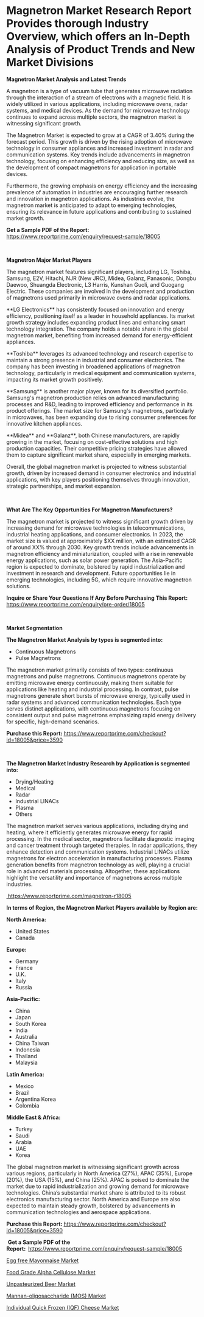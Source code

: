 <p><h1>Magnetron Market Research Report Provides thorough Industry Overview, which offers an In-Depth Analysis of Product Trends and New Market Divisions</h1></p><p><strong>Magnetron Market Analysis and Latest Trends</strong></p>
<p><p>A magnetron is a type of vacuum tube that generates microwave radiation through the interaction of a stream of electrons with a magnetic field. It is widely utilized in various applications, including microwave ovens, radar systems, and medical devices. As the demand for microwave technology continues to expand across multiple sectors, the magnetron market is witnessing significant growth.</p><p>The Magnetron Market is expected to grow at a CAGR of 3.40% during the forecast period. This growth is driven by the rising adoption of microwave technology in consumer appliances and increased investment in radar and communication systems. Key trends include advancements in magnetron technology, focusing on enhancing efficiency and reducing size, as well as the development of compact magnetrons for application in portable devices.</p><p>Furthermore, the growing emphasis on energy efficiency and the increasing prevalence of automation in industries are encouraging further research and innovation in magnetron applications. As industries evolve, the magnetron market is anticipated to adapt to emerging technologies, ensuring its relevance in future applications and contributing to sustained market growth.</p></p>
<p><strong>Get a Sample PDF of the Report:&nbsp;</strong> <a href="https://www.reportprime.com/enquiry/request-sample/18005?utm_campaign=3047&utm_medium=2&utm_source=Github&utm_content=ia&utm_term=18032025&utm_id=magnetron">https://www.reportprime.com/enquiry/request-sample/18005</a></p>
<p>&nbsp;</p>
<p><strong>Magnetron Major Market Players</strong></p>
<p><p>The magnetron market features significant players, including LG, Toshiba, Samsung, E2V, Hitachi, NJR (New JRC), Midea, Galanz, Panasonic, Dongbu Daewoo, Shuangda Electronic, L3 Harris, Kunshan Guoli, and Guogang Electric. These companies are involved in the development and production of magnetrons used primarily in microwave ovens and radar applications.</p><p>**LG Electronics** has consistently focused on innovation and energy efficiency, positioning itself as a leader in household appliances. Its market growth strategy includes expanding product lines and enhancing smart technology integration. The company holds a notable share in the global magnetron market, benefiting from increased demand for energy-efficient appliances.</p><p>**Toshiba** leverages its advanced technology and research expertise to maintain a strong presence in industrial and consumer electronics. The company has been investing in broadened applications of magnetron technology, particularly in medical equipment and communication systems, impacting its market growth positively.</p><p>**Samsung** is another major player, known for its diversified portfolio. Samsung's magnetron production relies on advanced manufacturing processes and R&D, leading to improved efficiency and performance in its product offerings. The market size for Samsung's magnetrons, particularly in microwaves, has been expanding due to rising consumer preferences for innovative kitchen appliances.</p><p>**Midea** and **Galanz**, both Chinese manufacturers, are rapidly growing in the market, focusing on cost-effective solutions and high production capacities. Their competitive pricing strategies have allowed them to capture significant market share, especially in emerging markets.</p><p>Overall, the global magnetron market is projected to witness substantial growth, driven by increased demand in consumer electronics and industrial applications, with key players positioning themselves through innovation, strategic partnerships, and market expansion.</p></p>
<p>&nbsp;</p>
<p><strong>What Are The Key Opportunities For Magnetron Manufacturers?</strong></p>
<p><p>The magnetron market is projected to witness significant growth driven by increasing demand for microwave technologies in telecommunications, industrial heating applications, and consumer electronics. In 2023, the market size is valued at approximately $XX million, with an estimated CAGR of around XX% through 2030. Key growth trends include advancements in magnetron efficiency and miniaturization, coupled with a rise in renewable energy applications, such as solar power generation. The Asia-Pacific region is expected to dominate, bolstered by rapid industrialization and investment in research and development. Future opportunities lie in emerging technologies, including 5G, which require innovative magnetron solutions.</p></p>
<p><strong>Inquire or Share Your Questions If Any Before Purchasing This Report:</strong> <a href="https://www.reportprime.com/enquiry/pre-order/18005?utm_campaign=3047&utm_medium=2&utm_source=Github&utm_content=ia&utm_term=18032025&utm_id=magnetron">https://www.reportprime.com/enquiry/pre-order/18005</a></p>
<p>&nbsp;</p>
<p><strong>Market Segmentation</strong></p>
<p><strong>The Magnetron Market Analysis by types is segmented into:</strong></p>
<p><ul><li>Continuous Magnetrons</li><li>Pulse Magnetrons</li></ul></p>
<p><p>The magnetron market primarily consists of two types: continuous magnetrons and pulse magnetrons. Continuous magnetrons operate by emitting microwave energy continuously, making them suitable for applications like heating and industrial processing. In contrast, pulse magnetrons generate short bursts of microwave energy, typically used in radar systems and advanced communication technologies. Each type serves distinct applications, with continuous magnetrons focusing on consistent output and pulse magnetrons emphasizing rapid energy delivery for specific, high-demand scenarios.</p></p>
<p><strong>Purchase this Report:&nbsp;</strong><a href="https://www.reportprime.com/checkout?id=18005&price=3590&utm_campaign=3047&utm_medium=2&utm_source=Github&utm_content=ia&utm_term=18032025&utm_id=magnetron">https://www.reportprime.com/checkout?id=18005&price=3590</a></p>
<p>&nbsp;</p>
<p><strong>The Magnetron Market Industry Research by Application is segmented into:</strong></p>
<p><ul><li>Drying/Heating</li><li>Medical</li><li>Radar</li><li>Industrial LINACs</li><li>Plasma</li><li>Others</li></ul></p>
<p><p>The magnetron market serves various applications, including drying and heating, where it efficiently generates microwave energy for rapid processing. In the medical sector, magnetrons facilitate diagnostic imaging and cancer treatment through targeted therapies. In radar applications, they enhance detection and communication systems. Industrial LINACs utilize magnetrons for electron acceleration in manufacturing processes. Plasma generation benefits from magnetron technology as well, playing a crucial role in advanced materials processing. Altogether, these applications highlight the versatility and importance of magnetrons across multiple industries.</p></p>
<p><a href="https://www.reportprime.com/magnetron-r18005?utm_campaign=3047&utm_medium=2&utm_source=Github&utm_content=ia&utm_term=18032025&utm_id=magnetron">&nbsp;https://www.reportprime.com/magnetron-r18005</a></p>
<p><strong>In terms of Region, the Magnetron Market Players available by Region are:</strong></p>
<p>
    <p> <strong> North America: </strong>
        <ul>
            <li>United States</li>
            <li>Canada</li>
        </ul>
        </p> 
    <p> <strong> Europe: </strong>
        <ul>
            <li>Germany</li>
            <li>France</li>
            <li>U.K.</li>
            <li>Italy</li>
            <li>Russia</li>
        </ul>
        </p> 
    <p> <strong> Asia-Pacific: </strong>
        <ul>
            <li>China</li>
            <li>Japan</li>
            <li>South Korea</li>
            <li>India</li>
            <li>Australia</li>
            <li>China Taiwan</li>
            <li>Indonesia</li>
            <li>Thailand</li>
            <li>Malaysia</li>
        </ul>
        </p> 
    <p> <strong> Latin America: </strong>
        <ul>
            <li>Mexico</li>
            <li>Brazil</li>
            <li>Argentina Korea</li>
            <li>Colombia</li>
        </ul>
        </p> 
    <p> <strong> Middle East & Africa: </strong>
        <ul>
            <li>Turkey</li>
            <li>Saudi</li>
            <li>Arabia</li>
            <li>UAE</li>
            <li>Korea</li>
        </ul>
    </p>
    </p>
<p><p>The global magnetron market is witnessing significant growth across various regions, particularly in North America (27%), APAC (35%), Europe (20%), the USA (15%), and China (25%). APAC is poised to dominate the market due to rapid industrialization and growing demand for microwave technologies. China’s substantial market share is attributed to its robust electronics manufacturing sector. North America and Europe are also expected to maintain steady growth, bolstered by advancements in communication technologies and aerospace applications.</p></p>
<p><strong>Purchase this Report: </strong><a href="https://www.reportprime.com/checkout?id=18005&price=3590&utm_campaign=3047&utm_medium=2&utm_source=Github&utm_content=ia&utm_term=18032025&utm_id=magnetron">https://www.reportprime.com/checkout?id=18005&price=3590</a></p>
<p>&nbsp;<strong>Get a Sample PDF of the Report:&nbsp;&nbsp;</strong><a href="https://www.reportprime.com/enquiry/request-sample/18005?utm_campaign=3047&utm_medium=2&utm_source=Github&utm_content=ia&utm_term=18032025&utm_id=magnetron">https://www.reportprime.com/enquiry/request-sample/18005</a></p>
<p><strong></strong></p>
<p><p><a href="https://www.linkedin.com/pulse/egg-free-mayonnaise-market-analysis-growth-forecast-11-cagr-6bgse?utm_campaign=3047&utm_medium=2&utm_source=Github&utm_content=ia&utm_term=18032025&utm_id=magnetron">Egg free Mayonnaise Market</a></p><p><a href="https://www.linkedin.com/pulse/global-regional-expansion-food-grade-alpha-cellulose-market-hi5le?utm_campaign=3047&utm_medium=2&utm_source=Github&utm_content=ia&utm_term=18032025&utm_id=magnetron">Food Grade Alpha Cellulose Market</a></p><p><a href="https://www.linkedin.com/pulse/forecasting-growth-unpasteurized-beer-market-size-scope-cagr-aygoe?utm_campaign=3047&utm_medium=2&utm_source=Github&utm_content=ia&utm_term=18032025&utm_id=magnetron">Unpasteurized Beer Market</a></p><p><a href="https://www.linkedin.com/pulse/global-mannan-oligosaccharide-mos-market-size-growth-outlook-hqzte?utm_campaign=3047&utm_medium=2&utm_source=Github&utm_content=ia&utm_term=18032025&utm_id=magnetron">Mannan-oligosaccharide (MOS) Market</a></p><p><a href="https://www.linkedin.com/pulse/research-report-analysis-individual-quick-frozen-iqf-cheese-market-p1wre?utm_campaign=3047&utm_medium=2&utm_source=Github&utm_content=ia&utm_term=18032025&utm_id=magnetron">Individual Quick Frozen (IQF) Cheese Market</a></p></p>